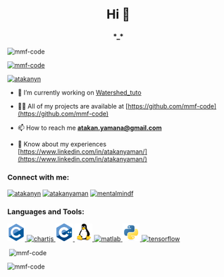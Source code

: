 <h1 align="center">Hi 👋</h1>
<h3 align="center">*_*</h3>

<p align="left">
  <img src="https://komarev.com/ghpvc/?username=mmf-code&label=Profile%20views&color=0e75b6&style=flat" alt="mmf-code" />
</p>

<p align="left">
  <a href="https://github.com/ryo-ma/github-profile-trophy">
    <img src="https://github-profile-trophy.vercel.app/?username=mmf-code&row=1&column=4&theme=darkhub" alt="mmf-code" />
  </a>
</p>

<p align="left">
  <a href="https://twitter.com/atakanyn" target="blank">
    <img src="https://img.shields.io/twitter/follow/atakanyn?logo=twitter&style=for-the-badge" alt="atakanyn" />
  </a>
</p>

- 🔭 I’m currently working on [Watershed_tuto](https://github.com/mmf-code/Watershed_tuto)

- 👨‍💻 All of my projects are available at [https://github.com/mmf-code](https://github.com/mmf-code)

- 📫 How to reach me **atakan.yamana@gmail.com**

- 📄 Know about my experiences [https://www.linkedin.com/in/atakanyaman/](https://www.linkedin.com/in/atakanyaman/)

<h3 align="left">Connect with me:</h3>
<p align="left">
<a href="https://twitter.com/atakanyn" target="blank"><img align="center" src="https://raw.githubusercontent.com/rahuldkjain/github-profile-readme-generator/master/src/images/icons/Social/twitter.svg" alt="atakanyn" height="30" width="40" /></a>
<a href="https://linkedin.com/in/atakanyaman" target="blank"><img align="center" src="https://raw.githubusercontent.com/rahuldkjain/github-profile-readme-generator/master/src/images/icons/Social/linked-in-alt.svg" alt="atakanyaman" height="30" width="40" /></a>
<a href="https://kaggle.com/mentalmindf" target="blank"><img align="center" src="https://raw.githubusercontent.com/rahuldkjain/github-profile-readme-generator/master/src/images/icons/Social/kaggle.svg" alt="mentalmindf" height="30" width="40" /></a>
</p>

<h3 align="left">Languages and Tools:</h3>
<p align="left"> <a href="https://www.cprogramming.com/" target="_blank" rel="noreferrer"> <img src="https://raw.githubusercontent.com/devicons/devicon/master/icons/c/c-original.svg" alt="c" width="40" height="40"/> </a> <a href="https://www.chartjs.org" target="_blank" rel="noreferrer"> <img src="https://www.chartjs.org/media/logo-title.svg" alt="chartjs" width="40" height="40"/> </a> <a href="https://www.w3schools.com/cpp/" target="_blank" rel="noreferrer"> <img src="https://raw.githubusercontent.com/devicons/devicon/master/icons/cplusplus/cplusplus-original.svg" alt="cplusplus" width="40" height="40"/> </a> <a href="https://www.linux.org/" target="_blank" rel="noreferrer"> <img src="https://raw.githubusercontent.com/devicons/devicon/master/icons/linux/linux-original.svg" alt="linux" width="40" height="40"/> </a> <a href="https://www.mathworks.com/" target="_blank" rel="noreferrer"> <img src="https://upload.wikimedia.org/wikipedia/commons/2/21/Matlab_Logo.png" alt="matlab" width="40" height="40"/> </a> <a href="https://www.python.org" target="_blank" rel="noreferrer"> <img src="https://raw.githubusercontent.com/devicons/devicon/master/icons/python/python-original.svg" alt="python" width="40" height="40"/> </a> <a href="https://www.tensorflow.org" target="_blank" rel="noreferrer"> <img src="https://www.vectorlogo.zone/logos/tensorflow/tensorflow-icon.svg" alt="tensorflow" width="40" height="40"/> </a> </p>


<p>&nbsp;<img align="center" src="https://github-readme-stats.vercel.app/api?username=mmf-code&show_icons=true&locale=en&theme=transparent" alt="mmf-code" /></p>


<p><img align="left" src="https://github-readme-stats.vercel.app/api/top-langs?username=mmf-code&show_icons=true&locale=en&layout=compact&theme=transparent" alt="mmf-code" /></p>




